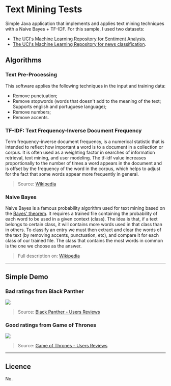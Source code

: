 # Text Mining Tests
Simple Java application that implements and applies text mining techniques with a Naive Bayes + TF-IDF. For this sample, I used two datasets:
 * [The UCI's Machine Learning Repository for Sentiment Analysis](https://archive.ics.uci.edu/ml/datasets/Sentiment+Labelled+Sentences).
 * [The UCI's Machine Learning Repository for news classification](https://archive.ics.uci.edu/ml/datasets/Twenty+Newsgroups/).


## Algorithms


### Text Pre-Processing
This software applies the following techniques in the input and training data:
 - Remove punctuation;
 - Remove stopwords (words that doesn't add to the meaning of the text; Supports english and portuguese language);
 - Remove numbers;
 - Remove accents.


### TF-IDF: Text Frequency-Inverse Document Frequency 
Term frequency–inverse document frequency, is a numerical statistic that is intended to reflect how important a word is to a document in a collection or corpus. It is often used as a weighting factor in searches of information retrieval, text mining, and user modeling. The tf-idf value increases proportionally to the number of times a word appears in the document and is offset by the frequency of the word in the corpus, which helps to adjust for the fact that some words appear more frequently in general. 
> Source: [Wikipedia](https://en.wikipedia.org/wiki/Tf%E2%80%93idf)

### Naive Bayes
Naive Bayes is a famous probability algorithm used for text mining based on the [Bayes' theorem](https://en.wikipedia.org/wiki/Bayes%27_theorem). It requires a trained file containing the probability of each word to be used in a given context (class). The idea is that, if a text belongs to certain class, it will contains more words used in that class than in others. To classify an entry we must then extract and clear the words of the text (by removing accents, punctuation, etc), and compare it for each class of our trained file. The class that contains the most words in common is the one we choose as the answer. 
> Full description on: [Wikipedia](https://en.wikipedia.org/wiki/Naive_Bayes_classifier)

<hr>

## Simple Demo
### Bad ratings from Black Panther
<img src="https://i.imgur.com/M7JUqAc.gif">

> Source: [Black Panther - Users Reviews](https://www.imdb.com/title/tt1825683/reviews)

### Good ratings from Game of Thrones
<img src="https://i.imgur.com/sHwiD9r.gif">

> Source: [Game of Thrones - Users Reviews](https://www.imdb.com/title/tt0944947/reviews)


<hr>

## Licence

No.